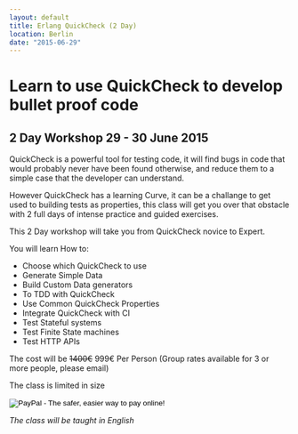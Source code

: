 ```yaml
---
layout: default
title: Erlang QuickCheck (2 Day)
location: Berlin
date: "2015-06-29"
---
```


# Learn to use QuickCheck to develop bullet proof code

## 2 Day Workshop 29 - 30 June 2015

QuickCheck is a powerful tool for testing code, it will find bugs in
code that would probably never have been found otherwise, and reduce
them to a simple case that the developer can understand.

However QuickCheck has a learning Curve, it can be a challange to get
used to building tests as properties, this class will get you over
that obstacle with 2 full days of intense practice and guided
exercises.

This 2 Day workshop will take you from QuickCheck novice to Expert.

You will learn How to:

* Choose which QuickCheck to use
* Generate Simple Data
* Build Custom Data generators
* To TDD with QuickCheck
* Use Common QuickCheck Properties
* Integrate QuickCheck with CI
* Test Stateful systems
* Test Finite State machines
* Test HTTP APIs

The cost will be <del>1400&euro;</del> 999&euro; Per Person (Group rates available for 3 or more people, please email)

The class is limited in size

<form action="https://www.paypal.com/cgi-bin/webscr" method="post" target="_top">
<input type="hidden" name="cmd" value="_s-xclick">
<input type="hidden" name="hosted_button_id" value="7V4BP8QXECT5N">
<input type="image" src="https://www.paypalobjects.com/en_US/IL/i/btn/btn_buynowCC_LG.gif" border="0" name="submit" alt="PayPal - The safer, easier way to pay online!">
<img alt="" border="0" src="https://www.paypalobjects.com/en_US/i/scr/pixel.gif" width="1" height="1">
</form>


*The class will be taught in English*
